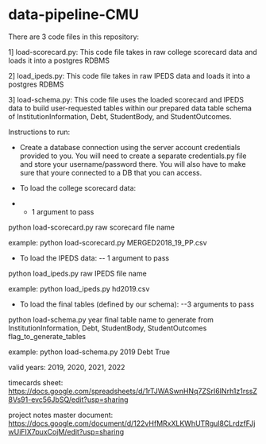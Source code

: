 # data-pipeline-CMU

There are 3 code files in this repository:

1] load-scorecard.py: This code file takes in raw college scorecard data and loads it into a postgres RDBMS

2] load_ipeds.py: This code file takes in raw IPEDS data and loads it into a postgres RDBMS

3] load-schema.py: This code file uses the loaded scorecard and IPEDS data to build user-requested tables within our prepared data table schema of InstitutionInformation, Debt, StudentBody, and StudentOutcomes. 


Instructions to run: 

- Create a database connection using the server account credentials provided to you. You will need to create a separate credentials.py file and store your username/password there. You will also have to make sure that youre connected to a DB that you can access. 

- To load the college scorecard data:
- - 1 argument to pass

python load-scorecard.py raw scorecard file name

example: python load-scorecard.py MERGED2018_19_PP.csv

- To load the IPEDS data:
-- 1 argument to pass
  
python load_ipeds.py raw IPEDS file name

example: python load_ipeds.py hd2019.csv

- To load the final tables (defined by our schema):
  --3 arguments to pass
  
python load-schema.py year final table name to generate from InstitutionInformation, Debt, StudentBody, StudentOutcomes flag_to_generate_tables

example: python load-schema.py 2019 Debt True

valid years: 2019, 2020, 2021, 2022



timecards sheet: https://docs.google.com/spreadsheets/d/1rTJWASwnHNq7ZSrI6INrh1z1rssZ8Vs91-evc56JbSQ/edit?usp=sharing

project notes master document: https://docs.google.com/document/d/122vHfMRxXLKWhUTRgul8CLrdzfFJjwUiFIX7puxCojM/edit?usp=sharing
